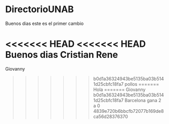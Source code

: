 # DirectorioUNAB

Buenos dias este es el primer cambio

<<<<<<< HEAD
<<<<<<< HEAD
Buenos dias Cristian Rene 
=======
Giovanny
>>>>>>> b0d1a36324943be5135ba03b5141d25cbfc18fa7
pollos
=======
Hola
=======
Giovanny
>>>>>>> b0d1a36324943be5135ba03b5141d25cbfc18fa7
Barcelona gana 2 a 0
>>>>>>> 4839e720b6bbcfb72077b169de8ca56d28376370
